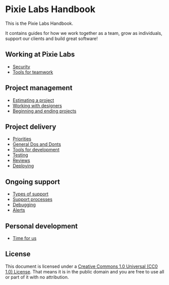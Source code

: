 # Pixie Labs Handbook
 
This is the Pixie Labs Handbook.

It contains guides for how we work together as a team, grow as individuals,
support our clients and build great software!

## Working at Pixie Labs

- [Security](/01-working-at-pixie-labs/07-security.md)
- [Tools for teamwork](/01-working-at-pixie-labs/08-tools.md)


## Project management

- [Estimating a project](/02-project-management/01-estimating.md)
- [Working with designers](/02-project-management/02-working-with-designers.md)
- [Beginning and ending projects](/02-project-management/03-beginning-and-ending.md)

## Project delivery

- [Priorities](/03-project-delivery/01-priorities.md)
- [General Dos and Donts](/03-project-delivery/02-general-dos-donts.md)
- [Tools for development](/03-project-delivery/04-tools.md)
- [Testing](/03-project-delivery/05-testing.md)
- [Reviews](/03-project-delivery/06-reviews.md)
- [Deploying](/03-project-delivery/07-deploying.md)

## Ongoing support

- [Types of support](/04-ongoing-support/01-types-of-support.md)
- [Support processes](/04-ongoing-support/02-support-processes.md)
- [Debugging](/04-ongoing-support/03-debugging.md)
- [Alerts](/04-ongoing-support/04-alerts.md)

## Personal development

- [Time for us](/05-personal-development/02-time-for-us.md)

## License

This document is licensed under a
[Creative Commons 1.0 Universal (CC0 1.0) License](https://creativecommons.org/publicdomain/zero/1.0/).
That means it is in the public domain and you are free to use all or part of it
with no attribution.
